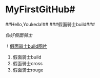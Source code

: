 # MyFirstGitHub#
##Hello,Youkeda!##
###假面骑士build###


*你好假面骑士*

！[假面骑士build图片](https://ss0.bdstatic.com/94oJfD_bAAcT8t7mm9GUKT-xh_/timg?image&quality=100&size=b4000_4000&sec=1600772077&di=6f4ebab42cf074a48523822db89b02b9&src=http://pic.wodingche.com/carimg/scesthcqx.jpeg)


1. 假面骑士build
2. 假面骑士cross
3. 假面骑士rouge
